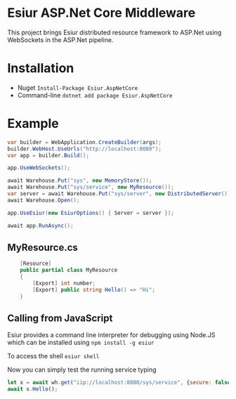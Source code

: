 # Esiur ASP.Net Core Middleware

This project brings Esiur distributed resource framework to ASP.Net using WebSockets in the ASP.Net pipeline.
# Installation 
- Nuget
```Install-Package Esiur.AspNetCore```
- Command-line
``` dotnet add package Esiur.AspNetCore ```
# Example
```C#
var builder = WebApplication.CreateBuilder(args);
builder.WebHost.UseUrls("http://localhost:8080");
var app = builder.Build();

app.UseWebSockets();

await Warehouse.Put("sys", new MemoryStore());
await Warehouse.Put("sys/service", new MyResource());
var server = await Warehouse.Put("sys/server", new DistributedServer());
await Warehouse.Open();

app.UseEsiur(new EsiurOptions() { Server = server });

await app.RunAsync();
```

## MyResource.cs

```c#
    [Resource]
    public partial class MyResource
    {
        [Export] int number;
        [Export] public string Hello() => "Hi";
    }
```


## Calling from JavaScript

Esiur provides a command line interpreter  for debugging using Node.JS which can be installed using 
```npm install -g esiur```

To access the shell
```esiur shell```

Now you can simply test the running service typing
```javascript
let x = await wh.get("iip://localhost:8080/sys/service", {secure: false});
await x.Hello();
```
